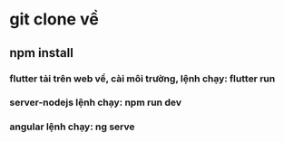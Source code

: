 <h1>git clone về</h1>
<h2>npm install</h2>
<h3>flutter tải trên web về, cài môi trường, lệnh chạy: flutter run</h3>
<h3>server-nodejs lệnh chạy: npm run dev</h3>
<h3>angular lệnh chạy: ng serve</h3>

